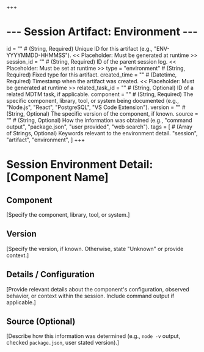 +++
# --- Session Artifact: Environment ---
id = "" # (String, Required) Unique ID for this artifact (e.g., "ENV-YYYYMMDD-HHMMSS"). << Placeholder: Must be generated at runtime >>
session_id = "" # (String, Required) ID of the parent session log. << Placeholder: Must be set at runtime >>
type = "environment" # (String, Required) Fixed type for this artifact.
created_time = "" # (Datetime, Required) Timestamp when the artifact was created. << Placeholder: Must be generated at runtime >>
related_task_id = "" # (String, Optional) ID of a related MDTM task, if applicable.
component = "" # (String, Required) The specific component, library, tool, or system being documented (e.g., "Node.js", "React", "PostgreSQL", "VS Code Extension").
version = "" # (String, Optional) The specific version of the component, if known.
source = "" # (String, Optional) How the information was obtained (e.g., "command output", "package.json", "user provided", "web search").
tags = [
    # (Array of Strings, Optional) Keywords relevant to the environment detail.
    "session", "artifact", "environment",
]
+++

# Session Environment Detail: [Component Name]

## Component

[Specify the component, library, tool, or system.]

## Version

[Specify the version, if known. Otherwise, state "Unknown" or provide context.]

## Details / Configuration

[Provide relevant details about the component's configuration, observed behavior, or context within the session. Include command output if applicable.]

## Source (Optional)

[Describe how this information was determined (e.g., `node -v` output, checked `package.json`, user stated version).]
